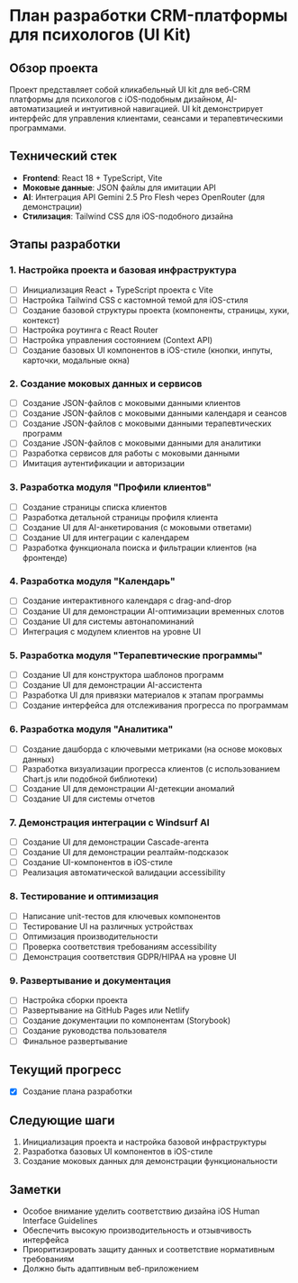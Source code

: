 # План разработки CRM-платформы для психологов (UI Kit)

## Обзор проекта
Проект представляет собой кликабельный UI kit для веб-CRM платформы для психологов с iOS-подобным дизайном, AI-автоматизацией и интуитивной навигацией. UI kit демонстрирует интерфейс для управления клиентами, сеансами и терапевтическими программами.

## Технический стек
- **Frontend**: React 18 + TypeScript, Vite
- **Моковые данные**: JSON файлы для имитации API
- **AI**: Интеграция API Gemini 2.5 Pro Flesh через OpenRouter (для демонстрации)
- **Стилизация**: Tailwind CSS для iOS-подобного дизайна

## Этапы разработки

### 1. Настройка проекта и базовая инфраструктура
- [ ] Инициализация React + TypeScript проекта с Vite
- [ ] Настройка Tailwind CSS с кастомной темой для iOS-стиля
- [ ] Создание базовой структуры проекта (компоненты, страницы, хуки, контекст)
- [ ] Настройка роутинга с React Router
- [ ] Настройка управления состоянием (Context API)
- [ ] Создание базовых UI компонентов в iOS-стиле (кнопки, инпуты, карточки, модальные окна)

### 2. Создание моковых данных и сервисов
- [ ] Создание JSON-файлов с моковыми данными клиентов
- [ ] Создание JSON-файлов с моковыми данными календаря и сеансов
- [ ] Создание JSON-файлов с моковыми данными терапевтических программ
- [ ] Создание JSON-файлов с моковыми данными для аналитики
- [ ] Разработка сервисов для работы с моковыми данными
- [ ] Имитация аутентификации и авторизации

### 3. Разработка модуля "Профили клиентов"
- [ ] Создание страницы списка клиентов
- [ ] Разработка детальной страницы профиля клиента
- [ ] Создание UI для AI-анкетирования (с моковыми ответами)
- [ ] Создание UI для интеграции с календарем
- [ ] Разработка функционала поиска и фильтрации клиентов (на фронтенде)

### 4. Разработка модуля "Календарь"
- [ ] Создание интерактивного календаря с drag-and-drop
- [ ] Создание UI для демонстрации AI-оптимизации временных слотов
- [ ] Создание UI для системы автонапоминаний
- [ ] Интеграция с модулем клиентов на уровне UI

### 5. Разработка модуля "Терапевтические программы"
- [ ] Создание UI для конструктора шаблонов программ
- [ ] Создание UI для демонстрации AI-ассистента
- [ ] Разработка UI для привязки материалов к этапам программы
- [ ] Создание интерфейса для отслеживания прогресса по программам

### 6. Разработка модуля "Аналитика"
- [ ] Создание дашборда с ключевыми метриками (на основе моковых данных)
- [ ] Разработка визуализации прогресса клиентов (с использованием Chart.js или подобной библиотеки)
- [ ] Создание UI для демонстрации AI-детекции аномалий
- [ ] Создание UI для системы отчетов

### 7. Демонстрация интеграции с Windsurf AI
- [ ] Создание UI для демонстрации Cascade-агента
- [ ] Создание UI для демонстрации реалтайм-подсказок
- [ ] Создание UI-компонентов в iOS-стиле
- [ ] Реализация автоматической валидации accessibility

### 8. Тестирование и оптимизация
- [ ] Написание unit-тестов для ключевых компонентов
- [ ] Тестирование UI на различных устройствах
- [ ] Оптимизация производительности
- [ ] Проверка соответствия требованиям accessibility
- [ ] Демонстрация соответствия GDPR/HIPAA на уровне UI

### 9. Развертывание и документация
- [ ] Настройка сборки проекта
- [ ] Развертывание на GitHub Pages или Netlify
- [ ] Создание документации по компонентам (Storybook)
- [ ] Создание руководства пользователя
- [ ] Финальное развертывание

## Текущий прогресс
- [x] Создание плана разработки

## Следующие шаги
1. Инициализация проекта и настройка базовой инфраструктуры
2. Разработка базовых UI компонентов в iOS-стиле
3. Создание моковых данных для демонстрации функциональности

## Заметки
- Особое внимание уделить соответствию дизайна iOS Human Interface Guidelines
- Обеспечить высокую производительность и отзывчивость интерфейса
- Приоритизировать защиту данных и соответствие нормативным требованиям
- Должно быть адаптивным веб-приложением
